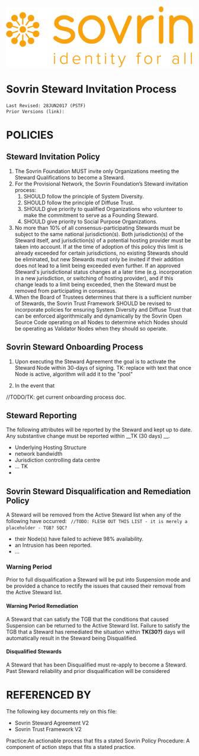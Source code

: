 ![logo](../images/banner.png)
# Sovrin Steward Invitation Process
```
Last Revised: 28JUN2017 (PSTF)
Prior Versions (link):

```


# POLICIES

## Steward Invitation Policy

1. The Sovrin Foundation MUST invite only Organizations meeting the Steward Qualifications to become a Steward.
2. For the Provisional Network, the Sovrin Foundation’s Steward invitation process:
   1. SHOULD follow the principle of System Diversity.
   2. SHOULD follow the principle of Diffuse Trust.
   3. SHOULD give priority to qualified Organizations who volunteer to make the
commitment to serve as a Founding Steward.
   4. SHOULD give priority to Social Purpose Organizations.
3. No more than 10% of all consensus-participating Stewards must be subject to the same national jurisdiction(s). Both jurisdiction(s) of the Steward itself, and jurisdiction(s) of a potential hosting provider must be taken into account. If at the time of adoption of this policy this limit is already exceeded for certain jurisdictions, no existing Stewards should be eliminated, but new Stewards must only be invited if their addition does not lead to a limit being exceeded even further. If an approved Steward's jurisdictional status changes at a later time (e.g. incorporation in a new jurisdiction, or switching of hosting provider), and if this change leads to a limit being exceeded, then the Steward must be removed from participating in consensus.
4. When the Board of Trustees determines that there is a sufficient number of Stewards, the Sovrin Trust Framework SHOULD be revised to incorporate policies for ensuring System Diversity and Diffuse Trust that can be enforced algorithmically and dynamically by the Sovrin Open Source Code operating on all Nodes to determine which Nodes should be operating as Validator Nodes when they should so operate.

## Sovrin Steward Onboarding Process

1. Upon executing the Steward Agreement the goal is to activate the Steward Node within 30-days of signing. TK: replace with text that once Node is active, algorithm will add it to the "pool"

2. In the event that 


//TODO/TK: get current onboarding process doc.

## Steward Reporting

The following attributes will be reported by the Steward and kept up to date. Any substantive change must be reported within __TK (30 days) __. 

* Underlying Hosting Structure 
* network bandwidth
* Jurisdiction controlling data centre
* ... TK
* 


## Sovrin Steward Disqualification and Remediation Policy

A Steward will be removed from the Active Steward list when any of the following have occurred:
`
//TODO: FLESH OUT THIS LIST - it is merely a placeholder - TGB? SQC?`

* their Node(s) have failed to achieve 98% availability.
* an Intrusion has been reported.
* ... 



### Warning Period

Prior to full disqualification a Steward will be put into Suspension mode and be provided a chance to rectify the issues that caused their removal from the Active Steward list. 

#### Warning Period Remediation

A Steward that can satisfy the TGB that the conditions that caused Suspension can be returned to the Active Steward list. Failure to satisfy the TGB that a Steward has remediated the situation within __TK(30?)__ days will automatically result in the Steward being Disqualified.

#### Disqualified Stewards

A Steward that has been Disqualified must re-apply to become a Steward. Past Steward reliability and prior disqualification will be considered



# REFERENCED BY

The following key documents rely on this file:

* Sovrin Steward Agreement V2
* Sovrin Trust Framework V2


Practice:An actionable process that fits a stated Sovrin Policy
Procedure: A component of action steps that fits a stated practice.